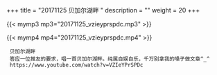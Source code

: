 +++
title = "20171125  贝加尔湖畔 "
description = ""
weight = 20
+++

{{< mymp3 mp3="20171125_vzieyprspdc.mp3" >}}

{{< mymp4 mp4="20171125_vzieyprspdc.mp4" >}}

     贝加尔湖畔 
     答应一位推友的要求，唱一首贝加尔湖畔。纯属自娱自乐，千万别拿我的嗓子做文章^_^ 
     https://www.youtube.com/watch?v=VZIeYPrSPDc 
